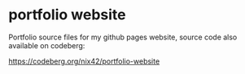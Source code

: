 # portfolio website

Portfolio source files for my github pages website, source code also available on codeberg:

https://codeberg.org/nix42/portfolio-website

